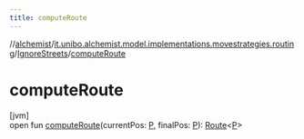 ```yaml
---
title: computeRoute
---
```

//[alchemist](../../../index.html)/[it.unibo.alchemist.model.implementations.movestrategies.routing](../index.html)/[IgnoreStreets](index.html)/[computeRoute](compute-route.html)



# computeRoute



[jvm]\
open fun [computeRoute](compute-route.html)(currentPos: [P](../../it.unibo.alchemist.loader.deployments/-deployment/index.html), finalPos: [P](../../it.unibo.alchemist.loader.deployments/-deployment/index.html)): [Route](../../it.unibo.alchemist.model.interfaces/-route/index.html)<[P](../../it.unibo.alchemist.loader.deployments/-deployment/index.html)>




